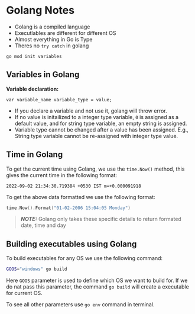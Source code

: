 # Golang Notes

- Golang is a compiled language
- Executlables are different for different OS
- Almost everything in Go is Type
- Theres no `try catch` in golang

`go mod init variables`

## Variables in Golang

**Variable declaration:**

`var variable_name variable_type = value;`

- If you declare a variable and not use it, golang will throw error.
- If no value is initailized to a integer type variable, `0` is assigned as a default value, and for string type variable, an empty string is assigned.
- Variable type cannot be changed after a value has been assigned. E.g., String type variable cannot be re-assigned with integer type value.

## Time in Golang

To get the current time using Golang, we use the `time.Now()` method, this gives the current time in the following format:

```
2022-09-02 21:34:30.719384 +0530 IST m=+0.000091918
```

To get the above data formatted we use the following format:

```go
time.Now().Format("01-02-2006 15:04:05 Monday")
```
> **_NOTE:_**
> Golang only takes these specific details to return formated date, time and day

## Building executables using Golang

To build executables for any OS we use the following command:

```bash
GOOS="windows" go build
```
Here `GOOS` parameter is used to define which OS we want to build for. If we do nat pass this parameter, the command `go build` will create a executable for current OS.

To see all other parameters use `go env` command in terminal.